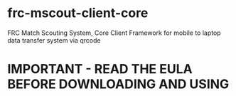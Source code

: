 # frc-mscout-client-core
FRC Match Scouting System, Core Client Framework for mobile to laptop data transfer system via qrcode

# IMPORTANT - READ THE EULA BEFORE DOWNLOADING AND USING
